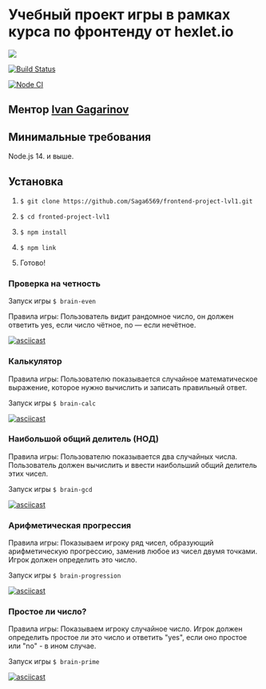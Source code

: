 
# Учебный проект игры в рамках курса по фронтенду от hexlet.io

<a href="https://codeclimate.com/github/Saga6569/frontend-project-lvl1/maintainability"><img src="https://api.codeclimate.com/v1/badges/9014601b27c2cee4f689/maintainability" /></a>

[![Build Status](https://travis-ci.com/Saga6569/frontend-project-lvl1.svg?branch=master)](https://travis-ci.com/Saga6569/frontend-project-lvl1)

[![Node CI](https://github.com/Saga6569/frontend-project-lvl1/workflows/Node%20CI/badge.svg)](https://github.com/Saga6569/frontend-project-lvl1/actions)

##  Ментор [Ivan Gagarinov](https://ru.hexlet.io/u/dzencot)

## Минимальные  требования

Node.js 14. и выше.

## Установка

1. `$ git clone https://github.com/Saga6569/frontend-project-lvl1.git`

3. `$ cd fronted-project-lvl1`

4. `$ npm install`

5. `$ npm link`

6.  Готово!

### Проверка на четность

Запуск игры `$ brain-even`

Правила игры: Пользователь видит рандомное число, он должен ответить yes, если число чётное, no — если нечётное.

[![asciicast](https://asciinema.org/a/CGdAdOmXx4yB2KvpTMUn39tqr.svg)](https://asciinema.org/a/CGdAdOmXx4yB2KvpTMUn39tqr)

### Калькулятор

Правила игры: Пользователю показывается случайное математическое выражение, которое нужно вычислить и записать правильный ответ.

Запуск игры `$ brain-calc`

[![asciicast](https://asciinema.org/a/8duYTDWtxar97mM6223FAdvzZ.svg)](https://asciinema.org/a/8duYTDWtxar97mM6223FAdvzZ)

### Наибольшой общий делитель (НОД)

Правила игры: Пользователю показывается два случайных числа. Пользователь должен вычислить и ввести наибольший общий делитель этих чисел.

Запуск игры `$ brain-gcd`

[![asciicast](https://asciinema.org/a/arIXMouusNC09hE2ngBB7JLfB.svg)](https://asciinema.org/a/arIXMouusNC09hE2ngBB7JLfB)

### Арифметическая прогрессия

Правила игры: Показываем игроку ряд чисел, образующий арифметическую прогрессию, заменив любое из чисел двумя точками. Игрок должен определить это число.

Запуск игры `$ brain-progression`

[![asciicast](https://asciinema.org/a/U0MSxFt2YhYD9aufPZD559ipa.svg)](https://asciinema.org/a/U0MSxFt2YhYD9aufPZD559ipa)

### Простое ли число?

Правила игры: Показываем игроку случайное число. Игрок должен определить простое ли это число и ответить "yes", если оно простое или "no" - в ином случае.

Запуск игры `$ brain-prime`

[![asciicast](https://asciinema.org/a/vOhKFK9eIO6aM9F6Ov5pkLD78.svg)](https://asciinema.org/a/vOhKFK9eIO6aM9F6Ov5pkLD78)
